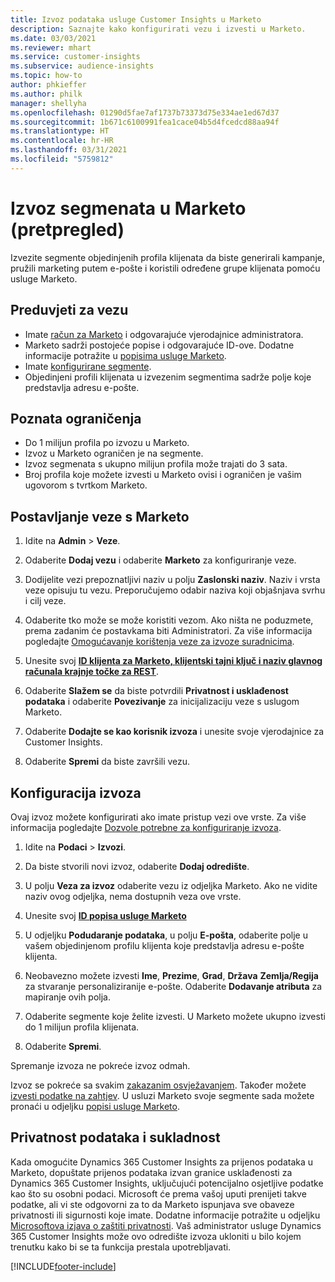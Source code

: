 ```yaml
---
title: Izvoz podataka usluge Customer Insights u Marketo
description: Saznajte kako konfigurirati vezu i izvesti u Marketo.
ms.date: 03/03/2021
ms.reviewer: mhart
ms.service: customer-insights
ms.subservice: audience-insights
ms.topic: how-to
author: phkieffer
ms.author: philk
manager: shellyha
ms.openlocfilehash: 01290d5fae7af1737b73373d75e334ae1ed67d37
ms.sourcegitcommit: 1b671c6100991fea1cace04b5d4fcedcd88aa94f
ms.translationtype: HT
ms.contentlocale: hr-HR
ms.lasthandoff: 03/31/2021
ms.locfileid: "5759812"
---
```

# <a name="export-segments-to-marketo-preview"></a>Izvoz segmenata u Marketo (pretpregled)

Izvezite segmente objedinjenih profila klijenata da biste generirali kampanje, pružili marketing putem e-pošte i koristili određene grupe klijenata pomoću usluge Marketo.

## <a name="prerequisites-for-connection"></a>Preduvjeti za vezu

-   Imate [račun za Marketo](https://login.marketo.com/) i odgovarajuće vjerodajnice administratora.
-   Marketo sadrži postojeće popise i odgovarajuće ID-ove. Dodatne informacije potražite u [popisima usluge Marketo](https://docs.marketo.com/display/public/DOCS/Understanding+Static+Lists).
-   Imate [konfigurirane segmente](segments.md).
-   Objedinjeni profili klijenata u izvezenim segmentima sadrže polje koje predstavlja adresu e-pošte.

## <a name="known-limitations"></a>Poznata ograničenja

- Do 1 milijun profila po izvozu u Marketo.
- Izvoz u Marketo ograničen je na segmente.
- Izvoz segmenata s ukupno milijun profila može trajati do 3 sata. 
- Broj profila koje možete izvesti u Marketo ovisi i ograničen je vašim ugovorom s tvrtkom Marketo.

## <a name="set-up-connection-to-marketo"></a>Postavljanje veze s Marketo

1. Idite na **Admin** > **Veze**.

1. Odaberite **Dodaj vezu** i odaberite **Marketo** za konfiguriranje veze.

1. Dodijelite vezi prepoznatljivi naziv u polju **Zaslonski naziv**. Naziv i vrsta veze opisuju tu vezu. Preporučujemo odabir naziva koji objašnjava svrhu i cilj veze.

1. Odaberite tko može se može koristiti vezom. Ako ništa ne poduzmete, prema zadanim će postavkama biti Administratori. Za više informacija pogledajte [Omogućavanje korištenja veze za izvoze suradnicima](connections.md#allow-contributors-to-use-a-connection-for-exports).

1. Unesite svoj **[ID klijenta za Marketo, klijentski tajni ključ i naziv glavnog računala krajnje točke za REST](https://developers.marketo.com/rest-api/authentication/)**.

1. Odaberite **Slažem se** da biste potvrdili **Privatnost i usklađenost podataka** i odaberite **Povezivanje** za inicijalizaciju veze s uslugom Marketo.

1. Odaberite **Dodajte se kao korisnik izvoza** i unesite svoje vjerodajnice za Customer Insights.

1. Odaberite **Spremi** da biste završili vezu.

## <a name="configure-an-export"></a>Konfiguracija izvoza

Ovaj izvoz možete konfigurirati ako imate pristup vezi ove vrste. Za više informacija pogledajte [Dozvole potrebne za konfiguriranje izvoza](export-destinations.md#set-up-a-new-export).

1. Idite na **Podaci** > **Izvozi**.

1. Da biste stvorili novi izvoz, odaberite **Dodaj odredište**.

1. U polju **Veza za izvoz** odaberite vezu iz odjeljka Marketo. Ako ne vidite naziv ovog odjeljka, nema dostupnih veza ove vrste.

1. Unesite svoj **[ID popisa usluge Marketo](https://docs.marketo.com/display/public/DOCS/Understanding+Static+Lists)** 

1. U odjeljku **Podudaranje podataka**, u polju **E-pošta**, odaberite polje u vašem objedinjenom profilu klijenta koje predstavlja adresu e-pošte klijenta. 

1. Neobavezno možete izvesti **Ime**, **Prezime**, **Grad**, **Država** **Zemlja/Regija**  za stvaranje personaliziranije e-pošte. Odaberite **Dodavanje atributa** za mapiranje ovih polja.

1. Odaberite segmente koje želite izvesti. U Marketo možete ukupno izvesti do 1 milijun profila klijenata.

1. Odaberite **Spremi**.

Spremanje izvoza ne pokreće izvoz odmah.

Izvoz se pokreće sa svakim [zakazanim osvježavanjem](system.md#schedule-tab). Također možete [izvesti podatke na zahtjev](export-destinations.md#run-exports-on-demand). U usluzi Marketo svoje segmente sada možete pronaći u odjeljku [popisi usluge Marketo](ttps://docs.marketo.com/display/public/DOCS/Understanding+Static+Lists).


## <a name="data-privacy-and-compliance"></a>Privatnost podataka i sukladnost

Kada omogućite Dynamics 365 Customer Insights za prijenos podataka u Marketo, dopuštate prijenos podataka izvan granice usklađenosti za Dynamics 365 Customer Insights, uključujući potencijalno osjetljive podatke kao što su osobni podaci. Microsoft će prema vašoj uputi prenijeti takve podatke, ali vi ste odgovorni za to da Marketo ispunjava sve obaveze privatnosti ili sigurnosti koje imate. Dodatne informacije potražite u odjeljku [Microsoftova izjava o zaštiti privatnosti](https://go.microsoft.com/fwlink/?linkid=396732).
Vaš administrator usluge Dynamics 365 Customer Insights može ovo odredište izvoza ukloniti u bilo kojem trenutku kako bi se ta funkcija prestala upotrebljavati.


[!INCLUDE[footer-include](../includes/footer-banner.md)]